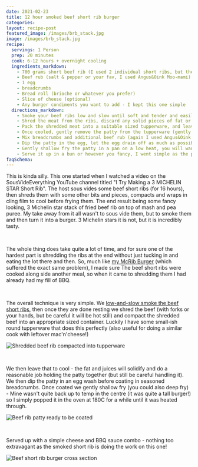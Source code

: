 ```yaml
---
date: 2021-02-23
title: 12 hour smoked beef short rib burger
categories:
layout: recipe-post
featured_image: /images/brb_stack.jpg
image: /images/brb_stack.jpg
recipe:
  servings: 1 Person
  prep: 20 minutes
  cook: 6-12 hours + overnight cooling
  ingredients_markdown:
    - 700 grams short beef rib (I used 2 individual short ribs, but they weren't very meaty)
    - Beef rub (salt & pepper or your fav, I used Angus&Oink Moo-mami)
    - 1 egg
    - breadcrumbs
    - Bread roll (brioche or whatever you prefer)
    - Slice of cheese (optional)
    - Any burger condiments you want to add - I kept this one simple
  directions_markdown:
    - Smoke your beef ribs low and slow until soft and tender and easily shredded (see <a href="https://www.robbishfood.com/recipes/howto/2021/02/05/how-to-smoke-beef-short-ribs/" target="_blank">my guide here</a>)
    - Shred the meat from the ribs, discard any solid pieces of fat or connective tissue
    - Pack the shredded meat into a suitable sized tupperware, and leave to cool in the fridge overnight
    - Once cooled, gently remove the patty from the tupperware (gently tapping or prying it with a knife, taking care not to damage the patty)
    - Mix breadcrumbs and additional beef rub (again I used Angus&Oink Moo-Mami, but as you prefer) to make seasoned breadcrumbs.
    - Dip the patty in the egg, let the egg drain off as much as possible and then coat in seasoned bread crumbs
    - Gently shallow fry the patty in a pan on a low heat, you will want to fry top, bottom and all the sides. If it is not hot enough in the centre once fried (if like mine you made it too tall), then pop it in the oven at 180C until it gets up to temperature.
    - Serve it up in a bun or however you fancy, I went simple as the patty can hold it's own pretty well!
faqSchema:
---
```


This is kinda silly. This one started when I watched a video on the SousVideEverything YouTube channel titled "I Try Making a 3 MICHELIN STAR Short Rib". The host sous vides some beef short ribs (for 16 hours), then shreds them with some other bits and pieces, compacts and wraps in cling film to cool before frying them. The end result being some fancy looking, 3 Michelin star stack of fried beef rib on top of mash and pea puree. My take away from it all wasn't to sous vide them, but to smoke them and then turn it into a burger. 3 Michelin stars it is not, but it is incredibly tasty.

<br>

The whole thing does take quite a lot of time, and for sure one of the hardest part is shredding the ribs at the end without just tucking in and eating the lot there and then. So, much like <a href="https://www.robbishfood.com/recipes/burgers/2020/10/21/mcdonalds-mcrib-burger-at-home/">my McRib Burger</a> (which suffered the exact same problem), I made sure The beef short ribs were cooked along side another meal, so when it came to shredding them I had already had my fill of BBQ.

<br>

The overall technique is very simple. We <a href="https://www.robbishfood.com/recipes/howto/2021/02/05/how-to-smoke-beef-short-ribs/">low-and-slow smoke the beef short ribs</a>, then once they are done resting we shred the beef (with forks or your hands, but be careful it will be hot still) and compact the shredded beef into an appropriate sized container. Luckily I have some small-ish round tupperware that does this perfectly (also useful for doing a similar cook with leftover mac'n'cheese!)

![Shredded beef rib compacted into tupperware]({{site.baseurl}}/images/brb_tupperware.jpg)

<br>

We then leave that to cool - the fat and juices will solidify and do a reasonable job holding the patty together (but still be careful handling it). We then dip the patty in an egg wash before coating in seasoned breadcrumbs. Once coated we gently shallow fry (you could also deep fry) - Mine wasn't quite back up to temp in the centre (it was quite a tall burger!) so I simply popped it in the oven at 180C for a while until it was heated through.

![Beef rib patty ready to be coated]({{site.baseurl}}/images/brb_coating.jpg)

<br>

Served up with a simple cheese and BBQ sauce combo - nothing too extravagant as the smoked short rib is doing the work on this one!

![Beef short rib burger cross section]({{site.baseurl}}/images/brb_crosssec.jpg)

<br>
<br>
